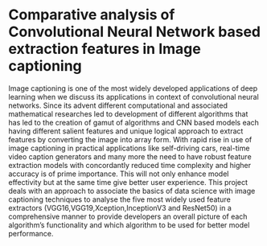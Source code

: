 # Comparative analysis of Convolutional Neural Network based extraction features in Image captioning

Image captioning is one of the most widely developed applications of deep learning when we discuss its applications in context of convolutional neural networks. Since its advent different computational and associated mathematical researches led to development of different algorithms that has led to the creation of gamut of algorithms and CNN based models each having different salient features and unique logical approach to extract features by converting the image into array form. With rapid rise in use of image captioning in practical applications like self-driving cars, real-time video caption generators and many more the need to have robust feature extraction models with concordantly reduced time complexity and higher accuracy is of prime importance. This will not only enhance model effectivity but at the same time give better user experience. This project deals with an approach to associate the basics of data science with image captioning techniques to analyse the five most widely used feature extractors (VGG16,VGG19,Xception,InceptionV3 and ResNet50) in a comprehensive manner to provide developers an overall picture of each algorithm’s functionality and which algorithm to be used for better model performance.
